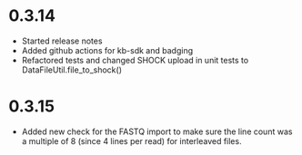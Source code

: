 # 0.3.14
* Started release notes
* Added github actions for kb-sdk and badging
* Refactored tests and changed SHOCK upload in unit tests to DataFileUtil.file_to_shock()
# 0.3.15
* Added new check for the FASTQ import to make sure the line count was a multiple of 8 (since 4 lines per read) for interleaved files.

